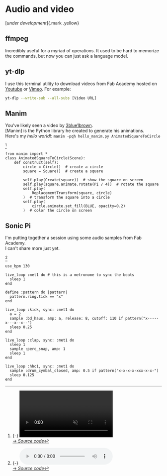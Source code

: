 # Audio and video
[*under development*]{.mark .yellow}

## ffmpeg

Incredibly useful for a myriad of operations. It used to be hard to memorize the commands, but now you can just ask a language model.

## yt-dlp

I use this terminal utility to download videos from Fab Academy hosted on [Youtube]() or [Vimeo](https://vimeo.com/academany/videos). For example:

```{.bash .numberLines .tight-code}
yt-dlp --write-sub --all-subs [Video URL]
```

## Manim

You've likely seen a video by [3blue1brown](https://www.youtube.com/@3blue1brown).\
[Manim] is the Python library he created to generate his animations.\
Here's my *hello world!*: `manim -pqh hello_manim.py AnimatedSquareToCircle`

[^802]
```{.python .numberLines .tight-code}
from manim import *
class AnimatedSquareToCircle(Scene):
    def construct(self):
        circle = Circle()  # create a circle
        square = Square()  # create a square

        self.play(Create(square))  # show the square on screen
        self.play(square.animate.rotate(PI / 4))  # rotate the square
        self.play(
            ReplacementTransform(square, circle)
        )  # transform the square into a circle
        self.play(
            circle.animate.set_fill(BLUE, opacity=0.2)
        )  # color the circle on screen
```

[^802]:
    {-} <video nocontrols autoplay loop muted style="max-width: 100%; height: auto;">
    <source src="../../files/w02/manim/media/videos/hello_manim/1080p60/AnimatedSquareToCircle.mp4" type="video/mp4">
    Your browser does not support the video element.
    </video>\
    [→ *Source code*](../../files/w02/manim/hello_manim.py)

## Sonic Pi
I'm putting together a session using some audio samples from Fab Academy.\
I can't share more just yet.

[^801]
```{.ruby .numberLines .tight-code}
use_bpm 130

live_loop :met1 do # this is a metronome to sync the beats
  sleep 1
end

define :pattern do |pattern|
  pattern.ring.tick == "x"
end

live_loop :kick, sync: :met1 do
  a = 2
  sample :bd_haus, amp: a, release: 8, cutoff: 110 if pattern("x-----x---x--x--")
  sleep 0.25
end

live_loop :clap, sync: :met1 do
  sleep 1
  sample :perc_snap, amp: 1
  sleep 1
end

live_loop :hhc1, sync: :met1 do
  sample :drum_cymbal_closed, amp: 0.5 if pattern("x-x-x-x-xxx-x-x-")
  sleep 0.125
end
```

[^801]:
    {-} <audio controls>
    <source src="../../files/w02/sonicpi/neil_rave.m4a" type="audio/mp4">
    Your browser does not support the audio element.
    </audio>\
    [→ *Source code*](../../files/w02/sonicpi/neil_rave.rb)

